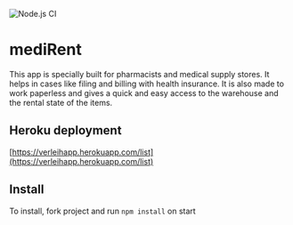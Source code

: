 ![Node.js CI](https://github.com/DrBennemin/verleihapp/workflows/Node.js%20CI/badge.svg)

# mediRent

This app is specially built for pharmacists and medical supply stores. It helps in cases like filing and billing with health insurance. It is also made to work paperless and gives a quick and easy access to the warehouse and the rental state of the items.

## Heroku deployment

[https://verleihapp.herokuapp.com/list](https://verleihapp.herokuapp.com/list)

## Install

To install, fork project and run `npm install` on start
